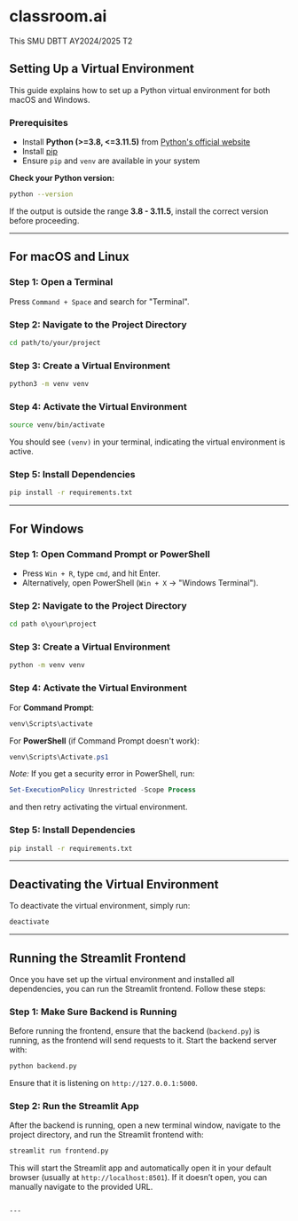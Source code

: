 # classroom.ai
This SMU DBTT AY2024/2025 T2

## Setting Up a Virtual Environment

This guide explains how to set up a Python virtual environment for both macOS and Windows.

### Prerequisites
- Install **Python (>=3.8, <=3.11.5)** from [Python's official website](https://www.python.org/downloads/)
- Install [pip](https://pip.pypa.io/en/stable/installation/)
- Ensure `pip` and `venv` are available in your system

**Check your Python version:**
```sh
python --version
```
If the output is outside the range **3.8 - 3.11.5**, install the correct version before proceeding.

---

## For macOS and Linux

### Step 1: Open a Terminal
Press `Command + Space` and search for "Terminal".

### Step 2: Navigate to the Project Directory
```sh
cd path/to/your/project
```

### Step 3: Create a Virtual Environment
```sh
python3 -m venv venv
```

### Step 4: Activate the Virtual Environment
```sh
source venv/bin/activate
```

You should see `(venv)` in your terminal, indicating the virtual environment is active.

### Step 5: Install Dependencies
```sh
pip install -r requirements.txt
```

---

## For Windows

### Step 1: Open Command Prompt or PowerShell
- Press `Win + R`, type `cmd`, and hit Enter.
- Alternatively, open PowerShell (`Win + X` → "Windows Terminal").

### Step 2: Navigate to the Project Directory
```cmd
cd path	o\your\project
```

### Step 3: Create a Virtual Environment
```cmd
python -m venv venv
```

### Step 4: Activate the Virtual Environment
For **Command Prompt**:
```cmd
venv\Scripts\activate
```

For **PowerShell** (if Command Prompt doesn't work):
```powershell
venv\Scripts\Activate.ps1
```

*Note:* If you get a security error in PowerShell, run:
```powershell
Set-ExecutionPolicy Unrestricted -Scope Process
```
and then retry activating the virtual environment.

### Step 5: Install Dependencies
```cmd
pip install -r requirements.txt
```

---

## Deactivating the Virtual Environment
To deactivate the virtual environment, simply run:
```sh
deactivate
```

---

## Running the Streamlit Frontend

Once you have set up the virtual environment and installed all dependencies, you can run the Streamlit frontend. Follow these steps:

### Step 1: Make Sure Backend is Running
Before running the frontend, ensure that the backend (`backend.py`) is running, as the frontend will send requests to it. Start the backend server with:
```sh
python backend.py
```
Ensure that it is listening on `http://127.0.0.1:5000`.

### Step 2: Run the Streamlit App
After the backend is running, open a new terminal window, navigate to the project directory, and run the Streamlit frontend with:
```sh
streamlit run frontend.py
```

This will start the Streamlit app and automatically open it in your default browser (usually at `http://localhost:8501`). If it doesn’t open, you can manually navigate to the provided URL.
```

---
